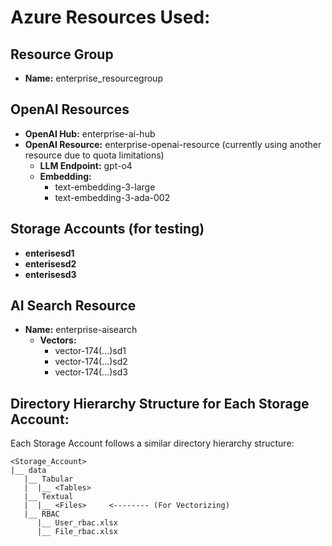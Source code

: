 # Azure Resources Used:

## Resource Group
- **Name:** enterprise_resourcegroup

## OpenAI Resources
- **OpenAI Hub:** enterprise-ai-hub
- **OpenAI Resource:** enterprise-openai-resource (currently using another resource due to quota limitations)
  - **LLM Endpoint:** gpt-o4
  - **Embedding:** 
    - text-embedding-3-large
    - text-embedding-3-ada-002

## Storage Accounts (for testing)
- **enterisesd1**
- **enterisesd2**
- **enterisesd3**

## AI Search Resource
- **Name:** enterprise-aisearch
  - **Vectors:**
    - vector-174(...)sd1
    - vector-174(...)sd2
    - vector-174(...)sd3

## Directory Hierarchy Structure for Each Storage Account:

Each Storage Account follows a similar directory hierarchy structure:
```
<Storage_Account>
|__ data
   |__ Tabular
   |  |__ <Tables>
   |__ Textual
   |  |__ <Files>     <-------- (For Vectorizing)
   |__ RBAC
      |__ User_rbac.xlsx
      |__ File_rbac.xlsx
```

